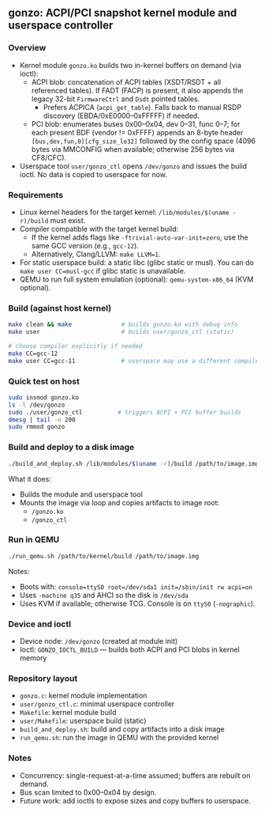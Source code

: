 ## gonzo: ACPI/PCI snapshot kernel module and userspace controller

### Overview
- Kernel module `gonzo.ko` builds two in-kernel buffers on demand (via ioctl):
  - ACPI blob: concatenation of ACPI tables (XSDT/RSDT + all referenced tables). If FADT (FACP) is present, it also appends the legacy 32-bit `FirmwareCtrl` and `Dsdt` pointed tables.
    - Prefers ACPICA (`acpi_get_table`). Falls back to manual RSDP discovery (EBDA/0xE0000–0xFFFFF) if needed.
  - PCI blob: enumerates buses 0x00–0x04, dev 0–31, func 0–7; for each present BDF (vendor != 0xFFFF) appends an 8-byte header `[bus,dev,fun,0][cfg_size_le32]` followed by the config space (4096 bytes via MMCONFIG when available; otherwise 256 bytes via CF8/CFC).
- Userspace tool `user/gonzo_ctl` opens `/dev/gonzo` and issues the build ioctl. No data is copied to userspace for now.

### Requirements
- Linux kernel headers for the target kernel: `/lib/modules/$(uname -r)/build` must exist.
- Compiler compatible with the target kernel build:
  - If the kernel adds flags like `-ftrivial-auto-var-init=zero`, use the same GCC version (e.g., `gcc-12`).
  - Alternatively, Clang/LLVM: `make LLVM=1`.
- For static userspace build: a static libc (glibc static or musl). You can do `make user CC=musl-gcc` if glibc static is unavailable.
- QEMU to run full system emulation (optional): `qemu-system-x86_64` (KVM optional).

### Build (against host kernel)
```bash
make clean && make              # builds gonzo.ko with debug info
make user                       # builds user/gonzo_ctl (static)

# choose compiler explicitly if needed
make CC=gcc-12
make user CC=gcc-11             # userspace may use a different compiler
```

### Quick test on host
```bash
sudo insmod gonzo.ko
ls -l /dev/gonzo
sudo ./user/gonzo_ctl          # triggers ACPI + PCI buffer builds
dmesg | tail -n 200
sudo rmmod gonzo
```

### Build and deploy to a disk image
```bash
./build_and_deploy.sh /lib/modules/$(uname -r)/build /path/to/image.img
```
What it does:
- Builds the module and userspace tool
- Mounts the image via loop and copies artifacts to image root:
  - `/gonzo.ko`
  - `/gonzo_ctl`

### Run in QEMU
```bash
./run_qemu.sh /path/to/kernel/build /path/to/image.img
```
Notes:
- Boots with: `console=ttyS0 root=/dev/sda1 init=/sbin/init rw acpi=on`
- Uses `-machine q35` and AHCI so the disk is `/dev/sda`
- Uses KVM if available; otherwise TCG. Console is on `ttyS0` (`-nographic`).

### Device and ioctl
- Device node: `/dev/gonzo` (created at module init)
- Ioctl: `GONZO_IOCTL_BUILD` — builds both ACPI and PCI blobs in kernel memory

### Repository layout
- `gonzo.c`: kernel module implementation
- `user/gonzo_ctl.c`: minimal userspace controller
- `Makefile`: kernel module build
- `user/Makefile`: userspace build (static)
- `build_and_deploy.sh`: build and copy artifacts into a disk image
- `run_qemu.sh`: run the image in QEMU with the provided kernel

### Notes
- Concurrency: single-request-at-a-time assumed; buffers are rebuilt on demand.
- Bus scan limited to 0x00–0x04 by design.
- Future work: add ioctls to expose sizes and copy buffers to userspace.



